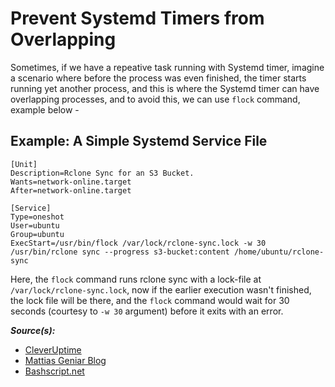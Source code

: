 # Prevent Systemd Timers from Overlapping

Sometimes, if we have a repeative task running with Systemd timer, imagine a scenario where before the process was even finished, the timer starts running yet another process, and this is where the Systemd timer can have overlapping processes, and to avoid this, we can use `flock` command, example below -

## Example: A Simple Systemd Service File

```
[Unit]
Description=Rclone Sync for an S3 Bucket.
Wants=network-online.target
After=network-online.target

[Service]
Type=oneshot
User=ubuntu
Group=ubuntu
ExecStart=/usr/bin/flock /var/lock/rclone-sync.lock -w 30 /usr/bin/rclone sync --progress s3-bucket:content /home/ubuntu/rclone-sync
```

Here, the `flock` command runs rclone sync with a lock-file at `/var/lock/rclone-sync.lock`, now if the earlier execution wasn't finished, the lock file will be there, and the `flock` command would wait for 30 seconds (courtesy to `-w 30` argument) before it exits with an error.

**_Source(s):_**

- [CleverUptime](https://cleveruptime.com/docs/commands/flock)
- [Mattias Geniar Blog](https://ma.ttias.be/prevent-cronjobs-from-overlapping-in-linux/)
- [Bashscript.net](https://bashscript.net/using-flock-in-bash-scripts-manage-file-locks-and-prevent-task-overlaps/)
